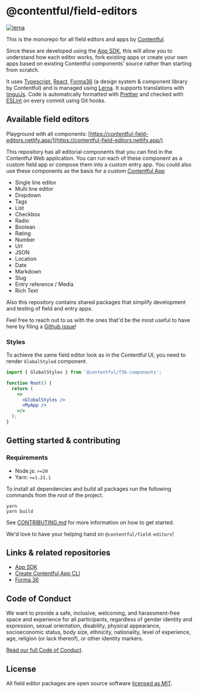 # @contentful/field-editors

[![lerna](https://img.shields.io/badge/maintained%20with-lerna-cc00ff.svg)](https://lernajs.io/)

This is the monorepo for all field editors and apps by [Contentful][contentful].

Since these are developed using the [App SDK][app-sdk], this will allow you to understand how each editor works, fork existing apps or create your own apps based on existing Contentful components' source rather than starting from scratch.

It uses [Typescript][typescript], [React][react], [Forma36][forma36] (a design system & component library by Contentful) and is managed using [Lerna][lerna]. It supports translations with [linguiJs][lingui]. Code is automatically formatted with [Prettier][prettier] and checked with [ESLint][eslint] on every commit using Git hooks.

## Available field editors

Playground with all components: [https://contentful-field-editors.netlify.app/](https://contentful-field-editors.netlify.app/)

This repository has all editorial components that you can find in the Contentful Web application.
You can run each of these component as a custom field app or compose them into a custom entry app.
You could also use these components as the basis for a custom [Contentful App](https://www.contentful.com/app-framework/)

- Single line editor
- Multi line editor
- Dropdown
- Tags
- List
- Checkbox
- Radio
- Boolean
- Rating
- Number
- Url
- JSON
- Location
- Date
- Markdown
- Slug
- Entry reference / Media
- Rich Text

Also this repository contains shared packages that simplify development and testing of field and entry apps.

Feel free to reach out to us with the ones that'd be the most useful to have
here by filing a [Github issue][github-issues]!

### Styles

To achieve the same field editor look as in the Contentful UI, you need to render `GlobalStyled` component.

```jsx
import { GlobalStyles } from '@contentful/f36-components';

function Root() {
  return (
    <>
      <GlobalStyles />
      <MyApp />
    </>
  );
}
```

## Getting started & contributing

### Requirements

- Node.js: `>=20`
- Yarn: `>=1.21.1`

To install all dependencies and build all packages run the following commands from the root of the project.

```
yarn
yarn build
```

See [CONTRIBUTING.md](CONTRIBUTING.md) for more information on how to get started.

We'd love to have your helping hand on `@contentful/field-editors`!

## Links & related repositories

- [App SDK][app-sdk]
- [Create Contentful App CLI][create-contentful-app]
- [Forma 36][forma36]

## Code of Conduct

We want to provide a safe, inclusive, welcoming, and harassment-free space and experience for all participants, regardless of gender identity and expression, sexual orientation, disability, physical appearance, socioeconomic status, body size, ethnicity, nationality, level of experience, age, religion (or lack thereof), or other identity markers.

[Read our full Code of Conduct](https://github.com/contentful-developer-relations/community-code-of-conduct).

## License

All field editor packages are open source software [licensed as MIT](./LICENSE).

[contentful]: https://www.contentful.com
[app-sdk]: https://github.com/contentful/ui-extensions-sdk
[create-contentful-app]: https://github.com/contentful/create-contentful-app
[github-issues]: https://github.com/contentful/field-editors/issues
[forma36]: https://github.com/contentful/forma-36
[typescript]: https://www.typescriptlang.org/
[react]: https://reactjs.org/
[lerna]: https://github.com/lerna/lerna
[prettier]: https://prettier.io/
[eslint]: https://eslint.org/
[lingui]: https://lingui.dev/

